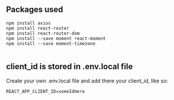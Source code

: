 ## Packages used

```
npm install axios
npm install react-router
npm install react-router-dom
npm install --save moment react-moment
npm install --save moment-timezone


```

## client_id is stored in .env.local file

Create your own .env.local file and add there your client_id, like so:

```
REACT_APP_CLIENT_ID=someIdHere
```
